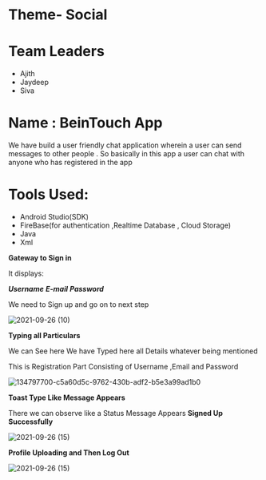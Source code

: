 # Theme- Social

# Team Leaders

- Ajith 
- Jaydeep
- Siva

# Name : BeinTouch App

We have  build a user friendly  chat application  wherein a user can send messages to other people . So basically in this app a user can chat with anyone who has registered in the app

# Tools Used:

- Android Studio(SDK)
- FireBase(for authentication ,Realtime Database , Cloud Storage)
- Java 
- Xml 




 **Gateway to Sign in**


It displays:


***Username***
***E-mail***
***Password***

We need to Sign up and go on to next step


![2021-09-26 (10)](https://user-images.githubusercontent.com/55526191/134802438-833fa927-1f62-43d0-a66e-a2ff2edddf46.png)







 **Typing all Particulars**

We can See here We have Typed here all Details whatever being mentioned 

This is Registration Part Consisting of Username ,Email and Password 

![134797700-c5a60d5c-9762-430b-adf2-b5e3a99ad1b0](https://user-images.githubusercontent.com/55526191/134802502-3fa8f338-3ef5-4904-b2c6-8312f7a6abb9.png)


 **Toast Type Like Message Appears**
 
 There we can observe like a  Status  Message Appears **Signed Up Successfully**
 
![2021-09-26 (15)](https://user-images.githubusercontent.com/55526191/134803050-f89eb7d2-c80d-4bf2-8610-da0ca443bf17.png)
 
 
 
 
 **Profile Uploading and Then Log Out**
 
 
 ![2021-09-26 (15)](https://user-images.githubusercontent.com/55526191/134803506-de38848b-f9bf-4176-8c5b-0082bf89fabe.png)

 
 
 












